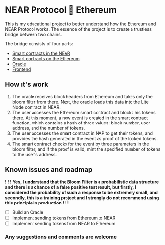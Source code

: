 NEAR Protocol 🌉 Ethereum
===========================

This is my educational project to better understand how the Ethereum and NEAR Protocol works.
The essence of the project is to create a trustless bridge between two chains.

The bridge consists of four parts:
 - [Smart contracts in the NEAR](https://github.com/NutiNaguti/near-bridge)
 - [Smart contracts on the Ethereum](https://github.com/NutiNaguti/ethereum-bridge)
 - [Oracle](https://github.com/NutiNaguti/relayer)
 - [Frontend](https://github.com/NutiNaguti/crystal-bridge)

How it's work
-------------

1. The oracle receives block headers from Ethereum and takes only the bloom filter from there. Next, the oracle loads this data into the Lite Node contract in NEAR.
2. The user accesses the Ethereum smart contract and blocks his tokens there. At this moment, a new event is created in the smart contract function, which contains a hash of three values: block number, user address, and the number of tokens.
3. The user accesses the smart contract in NAP to get their tokens, and provides the hash generated in the event as proof of the locked tokens.
4. The smart contract checks for the event by three parameters in the bloom filter, and if the proof is valid, mint the specified number of tokens to the user's address.

Known issues and roadmap
------------------------

**! ! ! Yes, I understand that the Bloom Filter is a probabilistic data structure and there is a chance of a false positive test result, but firstly, I considered the probability of such a response to be extremely small, and secondly, this is a training project and I strongly do not recommend using this principle in production ! ! !** 

 - [ ] Build an Oracle
 - [ ] Implement sending tokens from Ethereum to NEAR
 - [ ] Implement sending tokens from NEAR to Ethereum

### Any suggestions and comments are welcome
